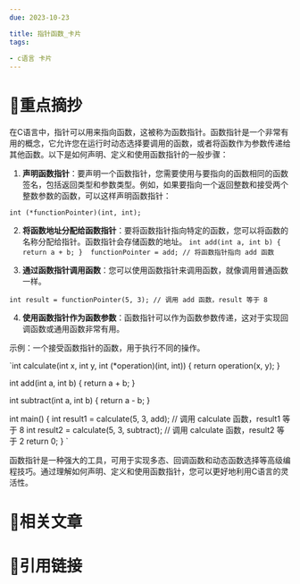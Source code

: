 ```yaml
---
due: 2023-10-23 

title: 指针函数_卡片
tags:
 
- c语言 卡片
---
```

# 🍎重点摘抄
在C语言中，指针可以用来指向函数，这被称为函数指针。函数指针是一个非常有用的概念，它允许您在运行时动态选择要调用的函数，或者将函数作为参数传递给其他函数。以下是如何声明、定义和使用函数指针的一般步骤：

1. **声明函数指针**：要声明一个函数指针，您需要使用与要指向的函数相同的函数签名，包括返回类型和参数类型。例如，如果要指向一个返回整数和接受两个整数参数的函数，可以这样声明函数指针：

`int (*functionPointer)(int, int);`

2. **将函数地址分配给函数指针**：要将函数指针指向特定的函数，您可以将函数的名称分配给指针。函数指针会存储函数的地址。
`int add(int a, int b) {     return a + b; }  functionPointer = add; // 将函数指针指向 add 函数`

3. **通过函数指针调用函数**：您可以使用函数指针来调用函数，就像调用普通函数一样。

`int result = functionPointer(5, 3); // 调用 add 函数，result 等于 8`

4. **使用函数指针作为函数参数**：函数指针可以作为函数参数传递，这对于实现回调函数或通用函数非常有用。

示例：一个接受函数指针的函数，用于执行不同的操作。

`int calculate(int x, int y, int (*operation)(int, int)) {
    return operation(x, y);
}

int add(int a, int b) {
    return a + b;
}

int subtract(int a, int b) {
    return a - b;
}

int main() {
    int result1 = calculate(5, 3, add);      // 调用 calculate 函数，result1 等于 8
    int result2 = calculate(5, 3, subtract); // 调用 calculate 函数，result2 等于 2
    return 0;
}
`

函数指针是一种强大的工具，可用于实现多态、回调函数和动态函数选择等高级编程技巧。通过理解如何声明、定义和使用函数指针，您可以更好地利用C语言的灵活性。



# 📒相关文章




# 🍏引用链接

